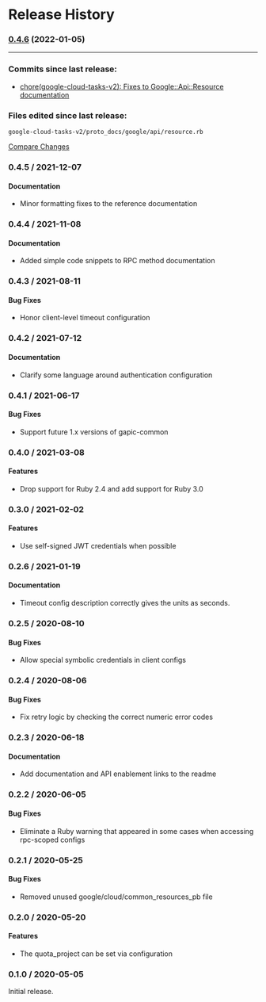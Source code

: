 # Release History

### [0.4.6](https://github.com/googleapis/google-cloud-ruby/compare/google-cloud-tasks-v2/v0.4.5...google-cloud-tasks-v2/v0.4.6) (2022-01-05)
---
### Commits since last release:

* [chore(google-cloud-tasks-v2): Fixes to Google::Api::Resource documentation](https://github.com/googleapis/google-cloud-ruby/commit/b5a57015e300f71770b6ae8254f132254b7cd6e0)

### Files edited since last release:

<pre><code>google-cloud-tasks-v2/proto_docs/google/api/resource.rb
</code></pre>
[Compare Changes](https://github.com/googleapis/google-cloud-ruby/compare/84c1477a573015a24d067cd18fbd315da4c22b57...HEAD)


### 0.4.5 / 2021-12-07

#### Documentation

* Minor formatting fixes to the reference documentation

### 0.4.4 / 2021-11-08

#### Documentation

* Added simple code snippets to RPC method documentation

### 0.4.3 / 2021-08-11

#### Bug Fixes

* Honor client-level timeout configuration

### 0.4.2 / 2021-07-12

#### Documentation

* Clarify some language around authentication configuration

### 0.4.1 / 2021-06-17

#### Bug Fixes

* Support future 1.x versions of gapic-common

### 0.4.0 / 2021-03-08

#### Features

* Drop support for Ruby 2.4 and add support for Ruby 3.0

### 0.3.0 / 2021-02-02

#### Features

* Use self-signed JWT credentials when possible

### 0.2.6 / 2021-01-19

#### Documentation

* Timeout config description correctly gives the units as seconds.

### 0.2.5 / 2020-08-10

#### Bug Fixes

* Allow special symbolic credentials in client configs

### 0.2.4 / 2020-08-06

#### Bug Fixes

* Fix retry logic by checking the correct numeric error codes

### 0.2.3 / 2020-06-18

#### Documentation

* Add documentation and API enablement links to the readme

### 0.2.2 / 2020-06-05

#### Bug Fixes

* Eliminate a Ruby warning that appeared in some cases when accessing rpc-scoped configs

### 0.2.1 / 2020-05-25

#### Bug Fixes

* Removed unused google/cloud/common_resources_pb file

### 0.2.0 / 2020-05-20

#### Features

* The quota_project can be set via configuration

### 0.1.0 / 2020-05-05

Initial release.
